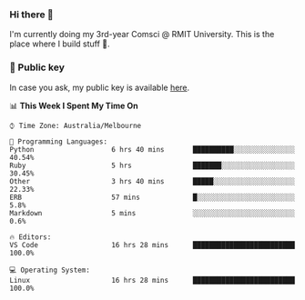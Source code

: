 ### Hi there 👋

I'm currently doing my 3rd-year Comsci @ RMIT University. This is the place where I build stuff 👀. 

### 🔑 Public key

In case you ask, my public key is available [here](https://public.auspham.dev/).

<!--START_SECTION:waka-->
📊 **This Week I Spent My Time On** 

```text
⌚︎ Time Zone: Australia/Melbourne

💬 Programming Languages: 
Python                   6 hrs 40 mins       ██████████░░░░░░░░░░░░░░░   40.54% 
Ruby                     5 hrs               ███████░░░░░░░░░░░░░░░░░░   30.45% 
Other                    3 hrs 40 mins       █████░░░░░░░░░░░░░░░░░░░░   22.33% 
ERB                      57 mins             █░░░░░░░░░░░░░░░░░░░░░░░░   5.8% 
Markdown                 5 mins              ░░░░░░░░░░░░░░░░░░░░░░░░░   0.6%

🔥 Editors: 
VS Code                  16 hrs 28 mins      █████████████████████████   100.0%

💻 Operating System: 
Linux                    16 hrs 28 mins      █████████████████████████   100.0%

```


<!--END_SECTION:waka-->

<!--
**rockmanvnx6/rockmanvnx6** is a ✨ _special_ ✨ repository because its `README.md` (this file) appears on your GitHub profile.

Here are some ideas to get you started:

- 🔭 I’m currently working on ...
- 🌱 I’m currently learning ...
- 👯 I’m looking to collaborate on ...
- 🤔 I’m looking for help with ...
- 💬 Ask me about ...
- 📫 How to reach me: ...
- 😄 Pronouns: ...
- ⚡ Fun fact: ...
-->
